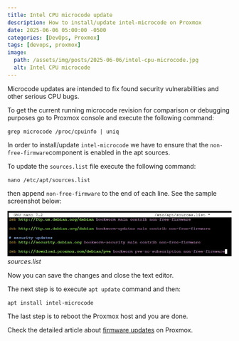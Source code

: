 ```yaml
---
title: Intel CPU microcode update
description: How to install/update intel-microcode on Proxmox
date: 2025-06-06 05:00:00 -0500
categories: [DevOps, Proxmox]
tags: [devops, proxmox]
image:
  path: /assets/img/posts/2025-06-06/intel-cpu-microcode.jpg
  alt: Intel CPU microcode
---
```


Microcode updates are intended to fix found security vulnerabilities and other serious CPU bugs.

To get the current running microcode revision for comparison or debugging purposes go to Proxmox console and
execute the following command:

```shell
grep microcode /proc/cpuinfo | uniq
```
In order to install/update `intel-microcode` we have to ensure that the `non-free-firmware`component is enabled 
in the apt sources.

To update the `sources.list` file execute the following command:

```shell
nano /etc/apt/sources.list
```
then append `non-free-firmware` to the end of each line. See the sample screenshot below:

![img-description](/assets/img/posts/2025-06-06/screenshot.jpg)
_sources.list_

Now you can save the changes and close the text editor.

The next step is to execute `apt update` command and then:

```shell
apt install intel-microcode
```
The last step is to reboot the Proxmox host and you are done.

Check the detailed article about [firmware updates](https://pve.proxmox.com/wiki/Firmware_Updates) on Proxmox.
